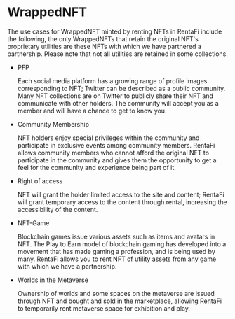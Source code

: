 # WrappedNFT

The use cases for WrappedNFT minted by renting NFTs in RentaFi include the following, the only WrappedNFTs that retain the original NFT's proprietary utilities are these NFTs with which we have partnered a partnership. Please note that not all utilities are retained in some collections.



*   PFP

    Each social media platform has a growing range of profile images corresponding to NFT; Twitter can be described as a public community. Many NFT collections are on Twitter to publicly share their NFT and communicate with other holders. The community will accept you as a member and will have a chance to get to know you.



*   Community Membership

    NFT holders enjoy special privileges within the community and participate in exclusive events among community members. RentaFi allows community members who cannot afford the original NFT to participate in the community and gives them the opportunity to get a feel for the community and experience being part of it.



*   Right of access

    NFT will grant the holder limited access to the site and content; RentaFi will grant temporary access to the content through rental, increasing the accessibility of the content.



*   NFT-Game

    Blockchain games issue various assets such as items and avatars in NFT. The Play to Earn model of blockchain gaming has developed into a movement that has made gaming a profession, and is being used by many. RentaFi allows you to rent NFT of utility assets from any game with which we have a partnership.



*   Worlds in the Metaverse

    Ownership of worlds and some spaces on the metaverse are issued through NFT and bought and sold in the marketplace, allowing RentaFi to temporarily rent metaverse space for exhibition and play.
